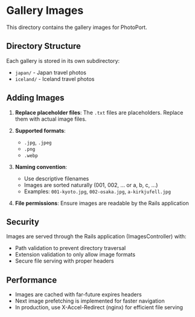# Gallery Images

This directory contains the gallery images for PhotoPort.

## Directory Structure

Each gallery is stored in its own subdirectory:
- `japan/` - Japan travel photos
- `iceland/` - Iceland travel photos

## Adding Images

1. **Replace placeholder files**: The `.txt` files are placeholders. Replace them with actual image files.

2. **Supported formats**: 
   - `.jpg`, `.jpeg`
   - `.png`
   - `.webp`

3. **Naming convention**:
   - Use descriptive filenames
   - Images are sorted naturally (001, 002, ... or a, b, c, ...)
   - Examples: `001-kyoto.jpg`, `002-osaka.jpg`, `a-kirkjufell.jpg`

4. **File permissions**: Ensure images are readable by the Rails application

## Security

Images are served through the Rails application (ImagesController) with:
- Path validation to prevent directory traversal
- Extension validation to only allow image formats
- Secure file serving with proper headers

## Performance

- Images are cached with far-future expires headers
- Next image prefetching is implemented for faster navigation
- In production, use X-Accel-Redirect (nginx) for efficient file serving